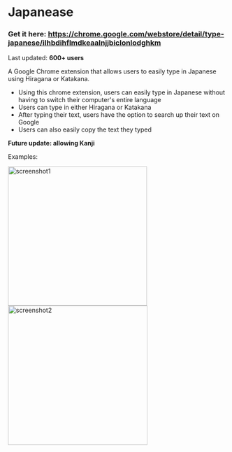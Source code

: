 # Japanease

### Get it here: https://chrome.google.com/webstore/detail/type-japanese/ilhbdihflmdkeaalnjjbiclonlodghkm



Last updated: **600+ users**

A Google Chrome extension that allows users to easily type in Japanese using Hiragana or Katakana.

- Using this chrome extension, users can easily type in Japanese without having to switch their computer's entire language
- Users can type in either Hiragana or Katakana
- After typing their text, users have the option to search up their text on Google
- Users can also easily copy the text they typed


**Future update: allowing Kanji**



Examples:

<img width="318" alt="screenshot1" src="https://user-images.githubusercontent.com/46653284/146993029-1a073d3d-b0a6-4e1b-8982-0fae24719e83.png">
<img width="319" alt="screenshot2" src="https://user-images.githubusercontent.com/46653284/146993077-9fcbd6e7-9846-4395-8258-3a1b8b935476.png">
